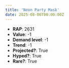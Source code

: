 ```yaml
---
title: 'Neon Party Mask'
date: 2025-08-06T00:00:00Z
---
```

- **RAP**: 2631
- **Value**: -1
- **Demand level**: -1
- **Trend**: -1
- **Projected?**: True
- **Hyped?**: True
- **Rare?**: True

